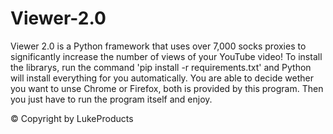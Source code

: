 # Viewer-2.0

Viewer 2.0 is a Python framework that uses  over 7,000 socks proxies to significantly increase the number of views of your YouTube video!
To install the librarys, run the command 'pip install -r requirements.txt' and Python will install everything for you automatically.
You are able to decide wether you want to unse Chrome or Firefox, both is provided by this program.
Then you just have to run the program itself and enjoy.

© Copyright by LukeProducts
